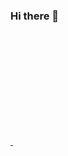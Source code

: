 ### Hi there 👋

<div>
  <a href="https://github.com/HumbertoChiesi">
  <img height="180em" src"https://github-readme-stats.vercel.app/api?username=HumbertoChiesi" />
  <img height="180em" src"https://github-readme-stats.vercel.app/api?username=HumbertoChiesi&hide=contribs" />
</div>

<!--
**HumbertoChiesi/HumbertoChiesi** is a ✨ _special_ ✨ repository because its `README.md` (this file) appears on your GitHub profile.

Here are some ideas to get you started:

- 🔭 I’m currently working on ...
- 🌱 I’m currently learning ...
- 👯 I’m looking to collaborate on ...
- 🤔 I’m looking for help with ...
- 💬 Ask me about ...
- 📫 How to reach me: ...
- 😄 Pronouns: ...
- ⚡ Fun fact: ...
-->
